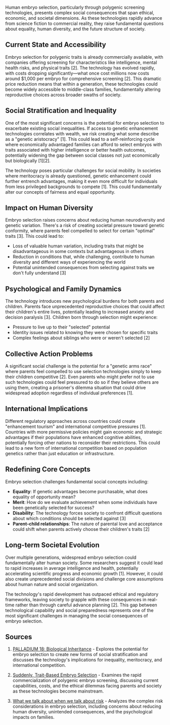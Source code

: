 Human embryo selection, particularly through polygenic screening technologies, presents complex social consequences that span ethical, economic, and societal dimensions. As these technologies rapidly advance from science fiction to commercial reality, they raise fundamental questions about equality, human diversity, and the future structure of society.

## Current State and Accessibility

Embryo selection for polygenic traits is already commercially available, with companies offering screening for characteristics like intelligence, mental health risks, and physical traits [2]. The technology has evolved rapidly, with costs dropping significantly—what once cost millions now costs around $1,000 per embryo for comprehensive screening [2]. This dramatic price reduction means that within a generation, these technologies could become widely accessible to middle-class families, fundamentally altering reproductive choices across broader swaths of society.

## Social Stratification and Inequality

One of the most significant concerns is the potential for embryo selection to exacerbate existing social inequalities. If access to genetic enhancement technologies correlates with wealth, we risk creating what some describe as a "genetic aristocracy" [1]. This could lead to a self-reinforcing cycle where economically advantaged families can afford to select embryos with traits associated with higher intelligence or better health outcomes, potentially widening the gap between social classes not just economically but biologically [1][2].

The technology poses particular challenges for social mobility. In societies where meritocracy is already questioned, genetic enhancement could further entrench advantages, making it even more difficult for individuals from less privileged backgrounds to compete [1]. This could fundamentally alter our concepts of fairness and equal opportunity.

## Impact on Human Diversity

Embryo selection raises concerns about reducing human neurodiversity and genetic variation. There's a risk of creating societal pressure toward genetic conformity, where parents feel compelled to select for certain "optimal" traits [3]. This could lead to:

- Loss of valuable human variation, including traits that might be disadvantageous in some contexts but advantageous in others
- Reduction in conditions that, while challenging, contribute to human diversity and different ways of experiencing the world
- Potential unintended consequences from selecting against traits we don't fully understand [3]

## Psychological and Family Dynamics

The technology introduces new psychological burdens for both parents and children. Parents face unprecedented reproductive choices that could affect their children's entire lives, potentially leading to increased anxiety and decision paralysis [3]. Children born through selection might experience:

- Pressure to live up to their "selected" potential
- Identity issues related to knowing they were chosen for specific traits
- Complex feelings about siblings who were or weren't selected [2]

## Collective Action Problems

A significant social challenge is the potential for a "genetic arms race" where parents feel compelled to use selection technologies simply to keep their children competitive [2]. Even parents who might prefer not to use such technologies could feel pressured to do so if they believe others are using them, creating a prisoner's dilemma situation that could drive widespread adoption regardless of individual preferences [1].

## International Implications

Different regulatory approaches across countries could create "enhancement tourism" and international competitive pressures [1]. Countries with more permissive policies might gain economic and strategic advantages if their populations have enhanced cognitive abilities, potentially forcing other nations to reconsider their restrictions. This could lead to a new form of international competition based on population genetics rather than just education or infrastructure.

## Redefining Core Concepts

Embryo selection challenges fundamental social concepts including:

- **Equality**: If genetic advantages become purchasable, what does equality of opportunity mean?
- **Merit**: How do we evaluate achievement when some individuals have been genetically selected for success?
- **Disability**: The technology forces society to confront difficult questions about which conditions should be selected against [3]
- **Parent-child relationships**: The nature of parental love and acceptance could shift when parents actively choose their children's traits [2]

## Long-term Societal Evolution

Over multiple generations, widespread embryo selection could fundamentally alter human society. Some researchers suggest it could lead to rapid increases in average intelligence and health, potentially accelerating scientific progress and economic growth [1]. However, it could also create unprecedented social divisions and challenge core assumptions about human nature and social organization.

The technology's rapid development has outpaced ethical and regulatory frameworks, leaving society to grapple with these consequences in real-time rather than through careful advance planning [2]. This gap between technological capability and social preparedness represents one of the most significant challenges in managing the social consequences of embryo selection.

## Sources

1. [PALLADIUM 18: Biological Inheritance](https://letter.palladiummag.com/p/palladium-18-biological-inheritance) - Explores the potential for embryo selection to create new forms of social stratification and discusses the technology's implications for inequality, meritocracy, and international competition.

2. [Suddenly, Trait-Based Embryo Selection](https://open.substack.com/pub/astralcodexten/p/suddenly-trait-based-embryo-selection) - Examines the rapid commercialization of polygenic embryo screening, discussing current capabilities, costs, and the ethical dilemmas facing parents and society as these technologies become mainstream.

3. [What we talk about when we talk about risk](https://theinfinitesimal.substack.com/p/what-we-talk-about-when-we-talk-about) - Analyzes the complex risk considerations in embryo selection, including concerns about reducing human diversity, unintended consequences, and the psychological impacts on families.